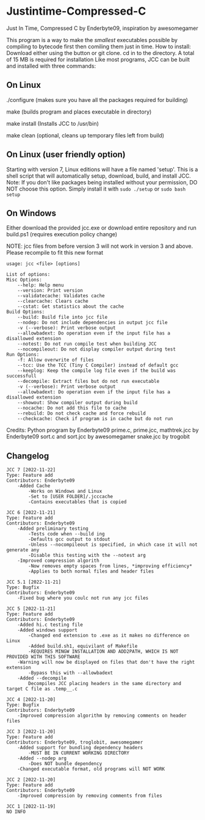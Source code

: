 # Justintime-Compressed-C

Just In Time, Compressed C
by Enderbyte09, inspiration by awesomegamer

This program is a way to make the *smallest* executables possible by compiling to bytecode first then comiling them just in time. 
How to install:
Download either using the button or git clone. cd in to the directory. A total of 15 MB is required for installation Like most programs, JCC can be built and installed with three commands:

## On Linux

./configure (makes sure you have all the packages required for building)

make (builds program and places executable in directory)

make install (Installs JCC to /usr/bin)

make clean (optional, cleans up temporary files left from build)

## On Linux (user friendly option)

Starting with version 7, Linux editions will have a file named 'setup'. This is a shell script that will automatically setup, download, build, and install JCC. Note: If you don't like packages being installed without your permission, DO NOT choose this option. Simply install it with `sudo ./setup` or `sudo bash setup`

## On Windows

Either download the provided jcc.exe or download entire repository and run build.ps1 (requires execution policy change)

NOTE: jcc files from before version 3 will not work in version 3 and above. Please recompile to fit this new format


    usage: jcc <file> [options]

    List of options:
    Misc Options:
        --help: Help menu
        --version: Print version  
        --validatecache: Validates cache
        --clearcache: Clears cache
        --cstat: Get statistics about the cache   
    Build Options:
        --build: Build file into jcc file
        --nodep: Do not include dependencies in output jcc file
        -v (--verbose): Print verbose output
        --allowbadext: Do operation even if the input file has a disallowed extension
        --notest: Do not run compile test when building JCC
        --nocompileout: Do not display compiler output during test
    Run Options:
        -f: Allow overwrite of files
        --tcc: Use the TCC (Tiny C Compiler) instead of default gcc
        --keeplog: Keep the compile log file even if the build was successfull
        --decompile: Extract files but do not run executable
        -v (--verbose): Print verbose output
        --allowbadext: Do operation even if the input file has a disallowed extension
        --showout: Show compiler output during build
        --nocache: Do not add this file to cache
        --rebuild: Do not check cache and force rebuild
        --checkcache: Check if program is in cache but do not run



Credits:
Python program by Enderbyte09
prime.c, prime.jcc, mathtrek.jcc by Enderbyte09
sort.c and sort.jcc by awesomegamer
snake.jcc by trogobit

## Changelog
    JCC 7 [2022-11-22]
    Type: Feature add
    Contributors: Enderbyte09
        -Added Cache
            -Works on Windows and Linux
            -Set to [USER FOLDER]/.jcccache
            -Contains executables that is copied
    
    JCC 6 [2022-11-21]
    Type: Feature add
    Contributors: Enderbyte09
        -Added preliminary testing
            -Tests code when --build ing
            -Defaults gcc output to stdout
            -Unless --nocompileout is specified, in which case it will not generate any
            -Disable this testing with the --notest arg
        -Improved compression algorith
            -Now removes empty spaces from lines, *improving efficiency*
            -Applies to both normal files and header files
    
    JCC 5.1 [2022-11-21]
    Type: Bugfix
    Contributors: Enderbyte09
        -Fixed bug where you coulc not run any jcc files
        
    JCC 5 [2022-11-21]
    Type: Feature add
    Contributors: Enderbyte09
        -Added hi.c testing file
        -Added windows support
            -Changed end extension to .exe as it makes no difference on Linux
            -Added build.sh1, equivilant of Makefile
            -REQUIRES MINGW INSTALLATION AND ADD2PATH, WHICH IS NOT PROVIDED WITH THIS SOFTWARE
        -Warning will now be displayed on files that don't have the right extension
            -Bypass this with --allowbadext
        -Added --decompile
            Decompiles JCC placing headers in the same directory and target C file as .temp__.c
    
    JCC 4 [2022-11-20]
    Type: Bugfix
    Contributors: Enderbyte09
        -Improved compression algorithm by removing comments on header files
        
    JCC 3 [2022-11-20]
    Type: Feature add
    Contributors: Enderbyte09, troglobit, awesomegamer
        -Added support for bundling dependency headers
            -MUST BE IN CURRENT WORKING DIRECTORY
        -Added --nodep arg
            -Does NOT bundle dependency
        -Changed executable format, old programs will NOT WORK
    
    JCC 2 [2022-11-20]
    Type: Feature add
    Contributors: Enderbyte09
        -Improved compression by removing comments from files
        
    JCC 1 [2022-11-19]
    NO INFO
